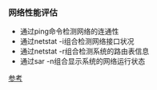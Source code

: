 ### 网络性能评估

* 通过ping命令检测网络的连通性
* 通过netstat -i组合检测网络接口状况
* 通过netstat -r组合检测系统的路由表信息
* 通过sar -n组合显示系统的网络运行状态

[参考](http://wenku.baidu.com/link?url=rRkDGn5yib6Fkej3G2Mo0k_OWh6d_eAuRCQF1s4HKi3T0DA4cOuGqIBa4g2olOZD3GCcsEz0CTB6agKTAbT3maNLTm_XYGDjrTO4i2dLdRa)

